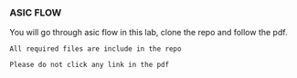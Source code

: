 ### ASIC FLOW ###
You will go through asic flow in this lab, clone the repo and follow the pdf.


`All required files are include in the repo`

`Please do not click any link in the pdf`